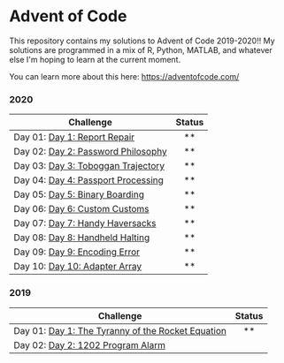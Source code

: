 # Advent of Code 

This repository contains my solutions to Advent of Code 2019-2020!! My solutions are programmed in a mix of R, Python, MATLAB, and whatever else I'm hoping to learn at the current moment.

You can learn more about this here: https://adventofcode.com/



### 2020
| Challenge                                                                        | Status |
| -------------------------------------------------------------------------------- | :----: |
| Day 01: [Day 1: Report Repair](https://adventofcode.com/2020/day/1)              |  \*\*  |
| Day 02: [Day 2: Password Philosophy](https://adventofcode.com/2020/day/2)  |  \*\*  |
| Day 03: [Day 3: Toboggan Trajectory](https://adventofcode.com/2020/day/3)    |  \*\*  |
| Day 04: [Day 4: Passport Processing](https://adventofcode.com/2020/day/4)    |  \*\*  |
| Day 05: [Day 5: Binary Boarding](https://adventofcode.com/2020/day/5)    |  \*\*  |
| Day 06: [Day 6: Custom Customs](https://adventofcode.com/2020/day/6)    |  \*\*  |
| Day 07: [Day 7: Handy Haversacks](https://adventofcode.com/2020/day/7)    |  \*\*  |
| Day 08: [Day 8: Handheld Halting](https://adventofcode.com/2020/day/8)    |  \*\*  |
| Day 09: [Day 9: Encoding Error](https://adventofcode.com/2020/day/9)    |  \*\*  |
| Day 10: [Day 10: Adapter Array](https://adventofcode.com/2020/day/10)    |  \*\*  |

### 2019
| Challenge                                                                        | Status |
| -------------------------------------------------------------------------------- | :----: |
| Day 01: [Day 1: The Tyranny of the Rocket Equation](https://adventofcode.com/2019/day/1)              |  \*\*  |
| Day 02: [Day 2: 1202 Program Alarm](https://adventofcode.com/2019/day/2)  |   |
